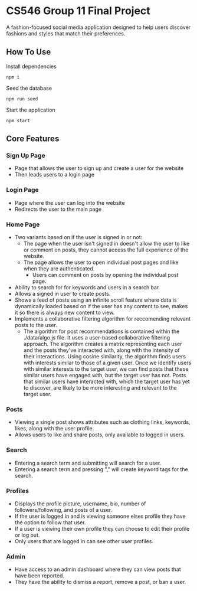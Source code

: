 # CS546 Group 11 Final Project

A fashion-focused social media application designed to help users discover fashions and styles that match their preferences.

## How To Use

Install dependencies

```
npm i
```

Seed the database

```
npm run seed
```

Start the application

```
npm start
```

## Core Features

### Sign Up Page

* Page that allows the user to sign up and create a user for the website
* Then leads users to a login page

### Login Page
 
 * Page where the user can log into the website
 * Redirects the user to the main page

### Home Page

* Two variants based on if the user is signed in or not:
  * The page when the user isn't signed in doesn't allow the user to like or comment on posts, they cannot access the full experience of the website.
  * The page allows the user to open individual post pages and like when they are authenticated.
    * Users can comment on posts by opening the individual post page.
* Ability to search for for keywords and users in a search bar.
* Allows a signed in user to create posts.
* Shows a feed of posts using an infinite scroll feature where data is dynamically loaded based on if the user has any content to see, makes it so there is always new content to view.
* Implements a collaborative filtering algorithm for reccomending relevant posts to the user.
  * The algorithm for post recommendations is contained within the ./data/algo.js file. It uses a user-based collaborative filtering approach. The algorithm creates a matrix representing each user and the posts they've interacted with, along with the intensity of their interactions. Using cosine similarity, the algorithm finds users with interests similar to those of a given user. Once we identify users with similar interests to the target user, we can find posts that these similar users have engaged with, but the target user has not. Posts that similar users have interacted with, which the target user has yet to discover, are likely to be more interesting and relevant to the target user.

### Posts

* Viewing a single post shows attributes such as clothing links, keywords, likes, along with the user profile.
* Allows users to like and share posts, only available to logged in users.

### Search
* Entering a search term and submitting will search for a user.
* Entering a search term and pressing "," will create keyword tags for the search.

### Profiles
* Displays the profile picture, username, bio, number of followers/following, and posts of a user.
* If the user is logged in and is viewing someone elses profile they have the option to follow that user.
* If a user is viewing their own profile they can choose to edit their profile or log out.
* Only users that are logged in can see other user profiles.

### Admin
* Have access to an admin dashboard where they can view posts that have been reported.
* They have the ability to dismiss a report, remove a post, or ban a user.
